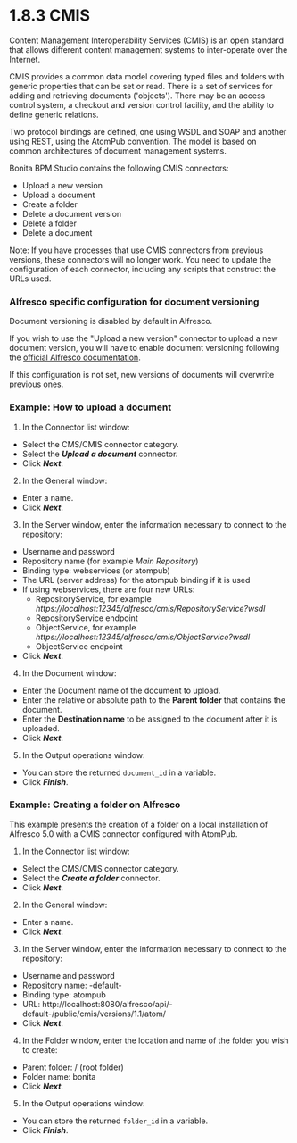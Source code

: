 # 1.8.3 CMIS

Content Management Interoperability Services (CMIS) is an open standard that allows different content management systems to inter-operate over the Internet.

CMIS provides a common data model covering typed files and folders with generic properties that can be set or read. There is a set of services for adding and retrieving documents ('objects'). There may be an access control system, a checkout and version control facility, and the ability to define generic relations. 

Two protocol bindings are defined, one using WSDL and SOAP and another using REST, using the AtomPub convention. The model is based on common architectures of document management systems.

Bonita BPM Studio contains the following CMIS connectors:

* Upload a new version
* Upload a document
* Create a folder
* Delete a document version
* Delete a folder
* Delete a document

Note: If you have processes that use CMIS connectors from previous versions, these connectors will no longer work. You need to update the configuration of each connector, including any scripts that construct the URLs used.

### Alfresco specific configuration for document versioning

Document versioning is disabled by default in Alfresco.

If you wish to use the "Upload a new version" connector to upload a new document version, you will have to enable document versioning following the [official Alfresco documentation](http://docs.alfresco.com/community/concepts/versioning.md).

If this configuration is not set, new versions of documents will overwrite previous ones.

### Example: How to upload a document

1. In the Connector list window:
  * Select the CMS/CMIS connector category.
  * Select the _**Upload a document**_ connector.
  * Click _**Next**_.
2. In the General window:
  * Enter a name.
  * Click _**Next**_.
3. In the Server window, enter the information necessary to connect to the repository:
  * Username and password
  * Repository name (for example _Main Repository_)
  * Binding type: webservices (or atompub)
  * The URL (server address) for the atompub binding if it is used
  * If using webservices, there are four new URLs:
    * RepositoryService, for example _https://localhost:12345/alfresco/cmis/RepositoryService?wsdl_
    * RepositoryService endpoint
    * ObjectService, for example _https://localhost:12345/alfresco/cmis/ObjectService?wsdl_
    * ObjectService endpoint
  * Click _**Next**_.
4. In the Document window:
  * Enter the Document name of the document to upload.
  * Enter the relative or absolute path to the **Parent folder** that contains the document.
  * Enter the **Destination name** to be assigned to the document after it is uploaded.
  * Click _**Next**_.
5. In the Output operations window:
  * You can store the returned `document_id` in a variable.
  * Click _**Finish**_.

### Example: Creating a folder on Alfresco

This example presents the creation of a folder on a local installation of Alfresco 5.0 with a CMIS connector configured with AtomPub.

1. In the Connector list window:
  * Select the CMS/CMIS connector category.
  * Select the _**Create a folder**_ connector.
  * Click _**Next**_.
2. In the General window:
  * Enter a name.
  * Click _**Next**_.
3. In the Server window, enter the information necessary to connect to the repository:
  * Username and password
  * Repository name: -default-
  * Binding type: atompub
  * URL: http://localhost:8080/alfresco/api/-default-/public/cmis/versions/1.1/atom/
  * Click _**Next**_.
4. In the Folder window, enter the location and name of the folder you wish to create:
  * Parent folder: / (root folder)
  * Folder name: bonita
  * Click _**Next**_.
5. In the Output operations window:
  * You can store the returned `folder_id` in a variable.
  * Click _**Finish**_.